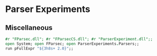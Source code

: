 ﻿# Parser Experiments

## Miscellaneous

```fsharp
#r "FParsec.dll"; #r "FParsecCS.dll"; #r "ParserExperiment.dll";;
open System; open FParsec; open ParserExperiments.Parsers;;
run pFullExpr "${3h8s+ 2.0}";;
```